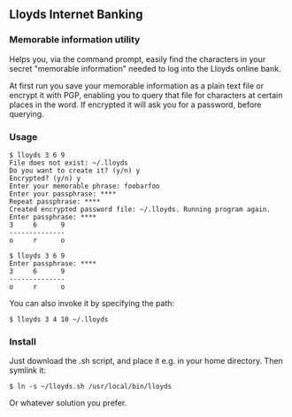 ## Lloyds Internet Banking
### Memorable information utility

Helps you, via the command prompt, easily find the characters in your secret
"memorable information" needed to log into the Lloyds online bank.

At first run you save your memorable information as a plain text file or
encrypt it with PGP, enabling you to query that file for characters at certain
places in the word. If encrypted it will ask you for a password, before
querying.

### Usage

    $ lloyds 3 6 9
    File does not exist: ~/.lloyds
    Do you want to create it? (y/n) y
    Encrypted? (y/n) y
    Enter your memorable phrase: foobarfoo
    Enter your passphrase: ****
    Repeat passphrase: ****
    Created encrypted password file: ~/.lloyds. Running program again.
    Enter passphrase: ****
    3     6      9
    --------------
    o     r      o

    $ lloyds 3 6 9
    Enter passphrase: ****
    3     6      9
    --------------
    o     r      o

You can also invoke it by specifying the path:

    $ lloyds 3 4 10 ~/.lloyds

### Install

Just download the .sh script, and place it e.g. in your home directory. Then
symlink it:

    $ ln -s ~/lloyds.sh /usr/local/bin/lloyds

Or whatever solution you prefer.
